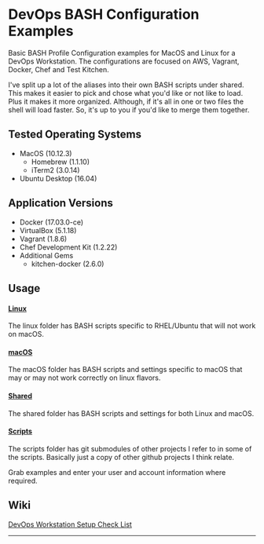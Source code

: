 # DevOps BASH Configuration Examples

Basic BASH Profile Configuration examples for MacOS and Linux for a DevOps Workstation. 
The configurations are focused on AWS, Vagrant, Docker, Chef and Test Kitchen.

I've split up a lot of the aliases into their own BASH scripts under shared. 
This makes it easier to pick and chose what you'd like or not like to load. 
Plus it makes it more organized. Although, if it's all in one or two files the shell will load faster.
So, it's up to you if you'd like to merge them together.

## Tested Operating Systems
* MacOS (10.12.3)
    * Homebrew (1.1.10)
    * iTerm2 (3.0.14)
* Ubuntu Desktop (16.04)

## Application Versions
* Docker (17.03.0-ce)
* VirtualBox (5.1.18)
* Vagrant (1.8.6)
* Chef Development Kit (1.2.22)
* Additional Gems
    * kitchen-docker (2.6.0)
    
## Usage
#### [Linux](https://github.com/bonusbits/devops_bash_config_examples/tree/master/linux)
The linux folder has BASH scripts specific to RHEL/Ubuntu that will not work on macOS.

#### [macOS](https://github.com/bonusbits/devops_bash_config_examples/tree/master/macos)
The macOS folder has BASH scripts and settings specific to macOS that may or may not work correctly on linux flavors.

#### [Shared](https://github.com/bonusbits/devops_bash_config_examples/tree/master/shared)
The shared folder has BASH scripts and settings for both Linux and macOS.

#### [Scripts](https://github.com/bonusbits/devops_bash_config_examples/tree/master/scripts)
The scripts folder has git submodules of other projects I refer to in some of the scripts. 
Basically just a copy of other github projects I think relate.

Grab examples and enter your user and account information where required.

## Wiki
[DevOps Workstation Setup Check List](http://www.bonusbits.com/wiki/Reference:DevOps_Workstation_Setup_Check_List)

---
